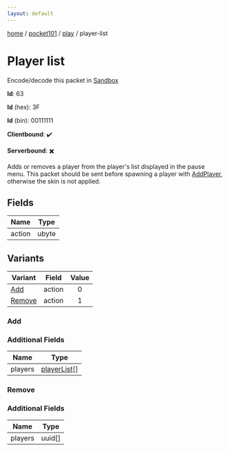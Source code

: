 ```yaml
---
layout: default
---
```


[home](/)  /  [pocket101](/protocol/pocket101)  /  [play](/protocol/pocket101/play)  /  player-list

# Player list

Encode/decode this packet in [Sandbox](../../../sandbox/pocket101#Play.PlayerList)

**Id**: 63

**Id** (hex): 3F

**Id** (bin): 00111111

**Clientbound**: ✔️

**Serverbound**: ✖️

Adds or removes a player from the player's list displayed in the pause menu. This packet should be sent before spawning a player with [AddPlayer](#play_add-player), otherwise the skin is not applied.

## Fields

Name | Type
---|---
action | ubyte

## Variants

Variant | Field | Value
---|---|:---:
[Add](#add) | action | 0
[Remove](#remove) | action | 1

### Add

### Additional Fields

Name | Type
---|---
players | [playerList](/protocol/pocket101/types/player-list)[]

### Remove

### Additional Fields

Name | Type
---|---
players | uuid[]
